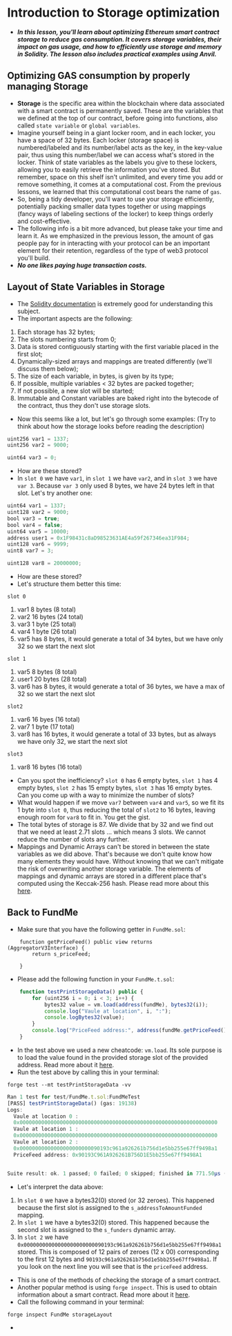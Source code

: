 # Introduction to Storage optimization
- ***In this lesson, you'll learn about optimizing Ethereum smart contract storage to reduce gas consumption. It covers storage variables, their impact on gas usage, and how to efficiently use storage and memory in Solidity. The lesson also includes practical examples using Anvil.***

## Optimizing GAS consumption by properly managing Storage
- **Storage** is the specific area within the blockchain where data associated with a smart contract is permanently saved. These are the variables that we defined at the top of our contract, before going into functions, also called `state variable` or `global variables`.
- Imagine yourself being in a giant locker room, and in each locker, you have a space of 32 bytes. Each locker (storage space) is numbered/labeled and its number/label acts as the key, in the key-value pair, thus using this number/label we can access what's stored in the locker. Think of state variables as the labels you give to these lockers, allowing you to easily retrieve the information you've stored. But remember, space on this shelf isn't unlimited, and every time you add or remove something, it comes at a computational cost. From the previous lessons, we learned that this computational cost bears the name of `gas`.
- So, being a tidy developer, you'll want to use your storage efficiently, potentially packing smaller data types together or using mappings (fancy ways of labeling sections of the locker) to keep things orderly and cost-effective.
- The following info is a bit more advanced, but please take your time and learn it. As we emphasized in the previous lesson, the amount of gas people pay for in interacting with your protocol can be an important element for their retention, regardless of the type of web3 protocol you'll build.
- ***No one likes paying huge transaction costs.***

## Layout of State Variables in Storage
- The [Solidity documentation](https://docs.soliditylang.org/en/latest/internals/layout_in_storage.html) is extremely good for understanding this subject.
- The important aspects are the following:
1. Each storage has 32 bytes;
2. The slots numbering starts from 0;
3. Data is stored contiguously starting with the first variable placed in the first slot;
4. Dynamically-sized arrays and mappings are treated differently (we'll discuss them below);
5. The size of each variable, in bytes, is given by its type;
6. If possible, multiple variables < 32 bytes are packed together;
7. If not possible, a new slot will be started;
8. Immutable and Constant variables are baked right into the bytecode of the contract, thus they don't use storage slots.

- Now this seems like a lot, but let's go through some examples: (Try to think about how the storage looks before reading the description)

```javascript
uint256 var1 = 1337;
uint256 var2 = 9000;

uint64 var3 = 0;
```

- How are these stored?
- In `slot 0` we have `var1`, in `slot 1` we have `var2`, and in `slot 3` we have `var 3`. Because `var 3` only used 8 bytes, we have 24 bytes left in that slot. Let's try another one:

```javascript
uint64 var1 = 1337;
uint128 var2 = 9000;
bool var3 = true;
bool var4 = false;
uint64 var5 = 10000;
address user1 = 0x1F98431c8aD98523631AE4a59f267346ea31F984;
uint128 var6 = 9999;
uint8 var7 = 3;

uint128 var8 = 20000000;
```

- How are these stored?
- Let's structure them better this time:

```
slot 0
```

1. var1 8 bytes (8 total)
2. var2 16 bytes (24 total)
3. var3 1 byte (25 total)
4. var4 1 byte (26 total)
5. var5 has 8 bytes, it would generate a total of 34 bytes, but we have only 32 so we start the next slot

```
slot 1
```
1. var5 8 bytes (8 total)
2. user1 20 bytes (28 total)
3. var6 has 8 bytes, it would generate a total of 36 bytes, we have a max of 32 so we start the next slot

```
slot2
```

1. var6 16 byes (16 total)
2. var7 1 byte (17 total)
3. var8 has 16 bytes, it would generate a total of 33 bytes, but as always we have only 32, we start the next slot

```
slot3
```

1. var8 16 bytes (16 total)

- Can you spot the inefficiency? `slot 0` has 6 empty bytes, `slot 1` has 4 empty bytes, `slot 2` has 15 empty bytes, `slot 3` has 16 empty bytes. Can you come up with a way to minimize the number of slots?
- What would happen if we move `var7` between `var4` and `var5`, so we fit its 1 byte into `slot 0`, thus reducing the total of `slot2` to 16 bytes, leaving enough room for `var8` to fit in. You get the gist.
- The total bytes of storage is 87. We divide that by 32 and we find out that we need at least 2.71 slots ... which means 3 slots. We cannot reduce the number of slots any further.
- Mappings and Dynamic Arrays can't be stored in between the state variables as we did above. That's because we don't quite know how many elements they would have. Without knowing that we can't mitigate the risk of overwriting another storage variable. The elements of mappings and dynamic arrays are stored in a different place that's computed using the Keccak-256 hash. Please read more about this [here](https://docs.soliditylang.org/en/latest/internals/layout_in_storage.html#mappings-and-dynamic-arrays).


## Back to FundMe
- Make sure that you have the following getter in `FundMe.sol`:

```
    function getPriceFeed() public view returns (AggregatorV3Interface) {
        return s_priceFeed;

    }
```

- Please add the following function in your `FundMe.t.sol`:

```javascript
    function testPrintStorageData() public {
        for (uint256 i = 0; i < 3; i++) {
            bytes32 value = vm.load(address(fundMe), bytes32(i));
            console.log("Vaule at location", i, ":");
            console.logBytes32(value);
        }
        console.log("PriceFeed address:", address(fundMe.getPriceFeed()));
    }
```

- In the test above we used a new cheatcode: `vm.load`. Its sole purpose is to load the value found in the provided storage slot of the provided address. Read more about it [here](https://book.getfoundry.sh/cheatcodes/load).
- Run the test above by calling this in your terminal:

```
forge test --mt testPrintStorageData -vv
```

```javascript
Ran 1 test for test/FundMe.t.sol:FundMeTest
[PASS] testPrintStorageData() (gas: 19138)
Logs:
  Vaule at location 0 :
  0x0000000000000000000000000000000000000000000000000000000000000000
  Vaule at location 1 :
  0x0000000000000000000000000000000000000000000000000000000000000000
  Vaule at location 2 :
  0x00000000000000000000000090193c961a926261b756d1e5bb255e67ff9498a1
  PriceFeed address: 0x90193C961A926261B756D1E5bb255e67ff9498A1


Suite result: ok. 1 passed; 0 failed; 0 skipped; finished in 771.50µs (141.90µs CPU time)
```

- Let's interpret the data above:

1. In `slot 0` we have a bytes32(0) stored (or 32 zeroes). This happened because the first slot is assigned to the `s_addressToAmountFunded` mapping.
2. In `slot 1` we have a bytes32(0) stored. This happened because the second slot is assigned to the `s_funders` dynamic array.
3. In `slot 2` we have `0x00000000000000000000000090193c961a926261b756d1e5bb255e67ff9498a1` stored. This is composed of 12 pairs of zeroes (12 x 00) corresponding to the first 12 bytes and `90193c961a926261b756d1e5bb255e67ff9498a1`. If you look on the next line you will see that is the `priceFeed` address.

- This is one of the methods of checking the storage of a smart contract.
- Another popular method is using `forge inspect`. This is used to obtain information about a smart contract. Read more about it [here](https://book.getfoundry.sh/reference/forge/forge-inspect).
- Call the following command in your terminal:

```
forge inspect FundMe storageLayout
```

- 